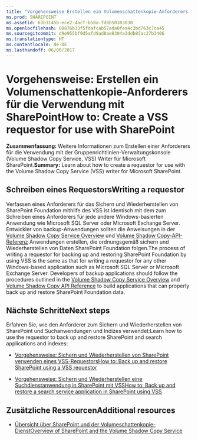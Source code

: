 ```yaml
---
title: "Vorgehensweise Erstellen ein Volumenschattenkopie-Anforderers für die Verwendung mit SharePoint"
ms.prod: SHAREPOINT
ms.assetid: 63b3145b-ece2-4acf-b58a-fd8b50303030
ms.openlocfilehash: 88876b33f5fdafcab57ada0fea4c3bd763c7ca45
ms.sourcegitcommit: d9e955bf9d5afd9ad8ae8304a3ddb85ac27b3406
ms.translationtype: HT
ms.contentlocale: de-DE
ms.lasthandoff: 06/06/2017
---
```

# <a name="how-to-create-a-vss-requestor-for-use-with-sharepoint"></a><span data-ttu-id="674c4-102">Vorgehensweise: Erstellen ein Volumenschattenkopie-Anforderers für die Verwendung mit SharePoint</span><span class="sxs-lookup"><span data-stu-id="674c4-102">How to: Create a VSS requestor for use with SharePoint</span></span>
 <span data-ttu-id="674c4-103">**Zusammenfassung:** Weitere Informationen zum Erstellen einer Anforderers für die Verwendung mit der Gruppenrichtlinien-Verwaltungskonsole (Volume Shadow Copy Service, VSS) Writer für Microsoft SharePoint.</span><span class="sxs-lookup"><span data-stu-id="674c4-103">**Summary:** Learn about how to create a requestor for use with the Volume Shadow Copy Service (VSS) writer for Microsoft SharePoint.</span></span>
## <a name="writing-a-requestor"></a><span data-ttu-id="674c4-104">Schreiben eines Requestors</span><span class="sxs-lookup"><span data-stu-id="674c4-104">Writing a requestor</span></span>

<span data-ttu-id="674c4-p101">Verfassen eines Anforderers für das Sichern und Wiederherstellen von SharePoint Foundation mithilfe des VSS ist identisch mit dem zum Schreiben eines Anforderers für jede andere Windows-basierten Anwendung wie Microsoft SQL Server oder Microsoft Exchange Server. Entwickler von backup-Anwendungen sollten die Anweisungen in der  [Volume Shadow Copy Service Overview](http://msdn.microsoft.com/en-us/library/aa384649%28VS.85%29.aspx) und [Volume Shadow Copy-API-Referenz](http://msdn.microsoft.com/en-us/library/aa384648%28VS.85%29.aspx) Anwendungen erstellen, die ordnungsgemäß sichern und Wiederherstellen von Daten SharePoint Foundation folgen.</span><span class="sxs-lookup"><span data-stu-id="674c4-p101">The process of writing a requestor for backing up and restoring SharePoint Foundation by using VSS is the same as that for writing a requestor for any other Windows-based application such as Microsoft SQL Server or Microsoft Exchange Server. Developers of backup applications should follow the procedures outlined in the  [Volume Shadow Copy Service Overview](http://msdn.microsoft.com/en-us/library/aa384649%28VS.85%29.aspx) and [Volume Shadow Copy API Reference](http://msdn.microsoft.com/en-us/library/aa384648%28VS.85%29.aspx) to build applications that can properly back up and restore SharePoint Foundation data.</span></span>
  
    
    

## <a name="next-steps"></a><span data-ttu-id="674c4-107">Nächste Schritte</span><span class="sxs-lookup"><span data-stu-id="674c4-107">Next steps</span></span>
<span data-ttu-id="674c4-108"><a name="Next"> </a></span><span class="sxs-lookup"><span data-stu-id="674c4-108"></span></span>

<span data-ttu-id="674c4-109">Erfahren Sie, wie den Anforderer zum Sichern und Wiederherstellen von SharePoint und Suchanwendungen und Indizes verwendet:</span><span class="sxs-lookup"><span data-stu-id="674c4-109">Learn how to use the requestor to back up and restore SharePoint and search applications and indexes:</span></span>
  
    
    

-  [<span data-ttu-id="674c4-110">Vorgehensweise: Sichern und Wiederherstellen von SharePoint verwenden eines VSS-Requestors</span><span class="sxs-lookup"><span data-stu-id="674c4-110">How to: Back up and restore SharePoint using a VSS requestor</span></span>](how-to-back-up-and-restore-sharepoint-using-a-vss-requestor)
    
  
-  [<span data-ttu-id="674c4-111">Vorgehensweise: Sichern und Wiederherstellen eine Suchdienstanwendung in SharePoint mit VSS</span><span class="sxs-lookup"><span data-stu-id="674c4-111">How to: Back up and restore a search service application in SharePoint using VSS</span></span>](how-to-back-up-and-restore-a-search-service-application-in-sharepoint-using)
    
  

## <a name="additional-resources"></a><span data-ttu-id="674c4-112">Zusätzliche Ressourcen</span><span class="sxs-lookup"><span data-stu-id="674c4-112">Additional resources</span></span>
<span data-ttu-id="674c4-113"><a name="bk_addresources"> </a></span><span class="sxs-lookup"><span data-stu-id="674c4-113"></span></span>


-  [<span data-ttu-id="674c4-114">Übersicht über SharePoint und der Volumeschattenkopie-Dienst</span><span class="sxs-lookup"><span data-stu-id="674c4-114">Overview of SharePoint and the Volume Shadow Copy Service</span></span>](overview-of-sharepoint-and-the-volume-shadow-copy-service)
    
  

